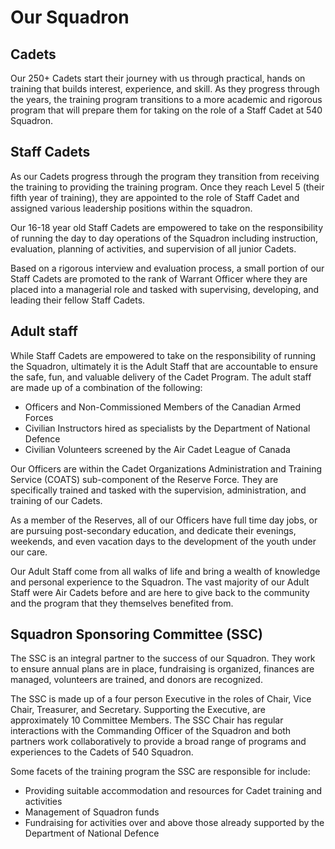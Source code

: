 # Our Squadron

## Cadets

Our 250+ Cadets start their journey with us through practical, hands on training that builds interest, experience, and skill. As they progress through the years, the training program transitions to a more academic and rigorous program that will prepare them for taking on the role of a Staff Cadet at 540 Squadron.

## Staff Cadets

As our Cadets progress through the program they transition from receiving the training to providing the training program. Once they reach Level 5 \(their fifth year of training\), they are appointed to the role of Staff Cadet and assigned various leadership positions within the squadron.

Our 16-18 year old Staff Cadets are empowered to take on the responsibility of running the day to day operations of the Squadron including instruction, evaluation, planning of activities, and supervision of all junior Cadets.

Based on a rigorous interview and evaluation process, a small portion of our Staff Cadets are promoted to the rank of Warrant Officer where they are placed into a managerial role and tasked with supervising, developing, and leading their fellow Staff Cadets.

## Adult staff

While Staff Cadets are empowered to take on the responsibility of running the Squadron, ultimately it is the Adult Staff that are accountable to ensure the safe, fun, and valuable delivery of the Cadet Program. The adult staff are made up of a combination of the following:

* Officers and Non-Commissioned Members of the Canadian Armed Forces
* Civilian Instructors hired as specialists by the Department of National Defence
* Civilian Volunteers screened by the Air Cadet League of Canada

Our Officers are within the Cadet Organizations Administration and Training Service \(COATS\) sub-component of the Reserve Force. They are specifically trained and tasked with the supervision, administration, and training of our Cadets.

As a member of the Reserves, all of our Officers have full time day jobs, or are pursuing post-secondary education, and dedicate their evenings, weekends, and even vacation days to the development of the youth under our care.

Our Adult Staff come from all walks of life and bring a wealth of knowledge and personal experience to the Squadron. The vast majority of our Adult Staff were Air Cadets before and are here to give back to the community and the program that they themselves benefited from.

## Squadron Sponsoring Committee \(SSC\)

The SSC is an integral partner to the success of our Squadron. They work to ensure annual plans are in place, fundraising is organized, finances are managed, volunteers are trained, and donors are recognized.

The SSC is made up of a four person Executive in the roles of Chair, Vice Chair, Treasurer, and Secretary. Supporting the Executive, are approximately 10 Committee Members. The SSC Chair has regular interactions with the Commanding Officer of the Squadron and both partners work collaboratively to provide a broad range of programs and experiences to the Cadets of 540 Squadron.

Some facets of the training program the SSC are responsible for include:

* Providing suitable accommodation and resources for Cadet training and activities
* Management of Squadron funds
* Fundraising for activities over and above those already supported by the Department of National Defence

